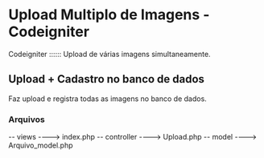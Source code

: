 # Upload Multiplo de Imagens - Codeigniter
Codeigniter :::::: Upload de várias imagens simultaneamente.

## Upload + Cadastro no banco de dados
Faz upload e registra todas as imagens no banco de dados.

### Arquivos
-- views         ----> index.php
-- controller    ----> Upload.php
-- model			----> Arquivo_model.php